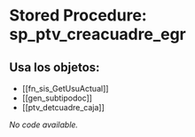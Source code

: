 # Stored Procedure: sp_ptv_creacuadre_egr

## Usa los objetos:
- [[fn_sis_GetUsuActual]]
- [[gen_subtipodoc]]
- [[ptv_detcuadre_caja]]

*No code available.*
